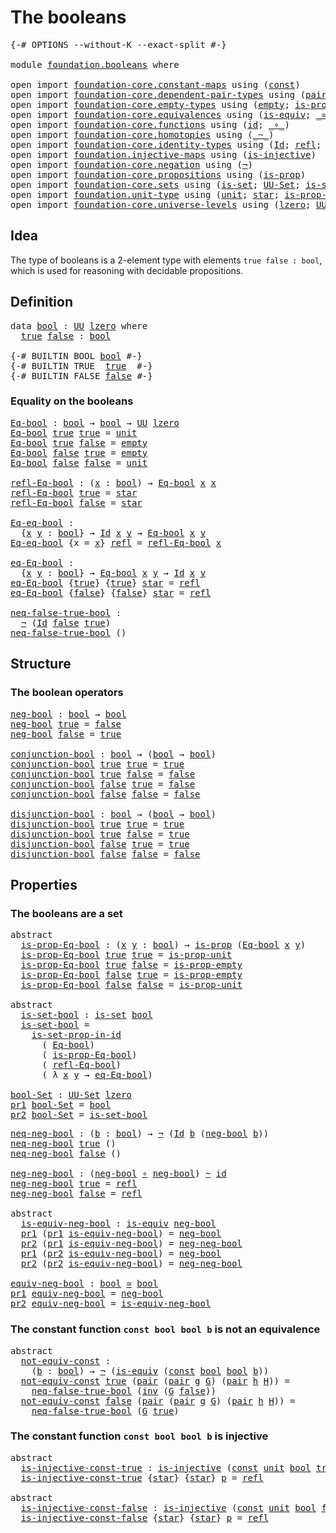# The booleans

<pre class="Agda"><a id="25" class="Symbol">{-#</a> <a id="29" class="Keyword">OPTIONS</a> <a id="37" class="Pragma">--without-K</a> <a id="49" class="Pragma">--exact-split</a> <a id="63" class="Symbol">#-}</a>

<a id="68" class="Keyword">module</a> <a id="75" href="foundation.booleans.html" class="Module">foundation.booleans</a> <a id="95" class="Keyword">where</a>

<a id="102" class="Keyword">open</a> <a id="107" class="Keyword">import</a> <a id="114" href="foundation-core.constant-maps.html" class="Module">foundation-core.constant-maps</a> <a id="144" class="Keyword">using</a> <a id="150" class="Symbol">(</a><a id="151" href="foundation-core.constant-maps.html#203" class="Function">const</a><a id="156" class="Symbol">)</a>
<a id="158" class="Keyword">open</a> <a id="163" class="Keyword">import</a> <a id="170" href="foundation-core.dependent-pair-types.html" class="Module">foundation-core.dependent-pair-types</a> <a id="207" class="Keyword">using</a> <a id="213" class="Symbol">(</a><a id="214" href="foundation-core.dependent-pair-types.html#575" class="InductiveConstructor">pair</a><a id="218" class="Symbol">;</a> <a id="220" href="foundation-core.dependent-pair-types.html#592" class="Field">pr1</a><a id="223" class="Symbol">;</a> <a id="225" href="foundation-core.dependent-pair-types.html#604" class="Field">pr2</a><a id="228" class="Symbol">)</a>
<a id="230" class="Keyword">open</a> <a id="235" class="Keyword">import</a> <a id="242" href="foundation-core.empty-types.html" class="Module">foundation-core.empty-types</a> <a id="270" class="Keyword">using</a> <a id="276" class="Symbol">(</a><a id="277" href="foundation-core.empty-types.html#1044" class="Datatype">empty</a><a id="282" class="Symbol">;</a> <a id="284" href="foundation-core.empty-types.html#2364" class="Function">is-prop-empty</a><a id="297" class="Symbol">)</a>
<a id="299" class="Keyword">open</a> <a id="304" class="Keyword">import</a> <a id="311" href="foundation-core.equivalences.html" class="Module">foundation-core.equivalences</a> <a id="340" class="Keyword">using</a> <a id="346" class="Symbol">(</a><a id="347" href="foundation-core.equivalences.html#1542" class="Function">is-equiv</a><a id="355" class="Symbol">;</a> <a id="357" href="foundation-core.equivalences.html#1607" class="Function Operator">_≃_</a><a id="360" class="Symbol">)</a>
<a id="362" class="Keyword">open</a> <a id="367" class="Keyword">import</a> <a id="374" href="foundation-core.functions.html" class="Module">foundation-core.functions</a> <a id="400" class="Keyword">using</a> <a id="406" class="Symbol">(</a><a id="407" href="foundation-core.functions.html#309" class="Function">id</a><a id="409" class="Symbol">;</a> <a id="411" href="foundation-core.functions.html#407" class="Function Operator">_∘_</a><a id="414" class="Symbol">)</a>
<a id="416" class="Keyword">open</a> <a id="421" class="Keyword">import</a> <a id="428" href="foundation-core.homotopies.html" class="Module">foundation-core.homotopies</a> <a id="455" class="Keyword">using</a> <a id="461" class="Symbol">(</a><a id="462" href="foundation-core.homotopies.html#467" class="Function Operator">_~_</a><a id="465" class="Symbol">)</a>
<a id="467" class="Keyword">open</a> <a id="472" class="Keyword">import</a> <a id="479" href="foundation-core.identity-types.html" class="Module">foundation-core.identity-types</a> <a id="510" class="Keyword">using</a> <a id="516" class="Symbol">(</a><a id="517" href="foundation-core.identity-types.html#641" class="Datatype">Id</a><a id="519" class="Symbol">;</a> <a id="521" href="foundation-core.identity-types.html#694" class="InductiveConstructor">refl</a><a id="525" class="Symbol">;</a> <a id="527" href="foundation-core.identity-types.html#1552" class="Function">inv</a><a id="530" class="Symbol">)</a>
<a id="532" class="Keyword">open</a> <a id="537" class="Keyword">import</a> <a id="544" href="foundation.injective-maps.html" class="Module">foundation.injective-maps</a> <a id="570" class="Keyword">using</a> <a id="576" class="Symbol">(</a><a id="577" href="foundation.injective-maps.html#1295" class="Function">is-injective</a><a id="589" class="Symbol">)</a>
<a id="591" class="Keyword">open</a> <a id="596" class="Keyword">import</a> <a id="603" href="foundation-core.negation.html" class="Module">foundation-core.negation</a> <a id="628" class="Keyword">using</a> <a id="634" class="Symbol">(</a><a id="635" href="foundation-core.negation.html#452" class="Function">¬</a><a id="636" class="Symbol">)</a>
<a id="638" class="Keyword">open</a> <a id="643" class="Keyword">import</a> <a id="650" href="foundation-core.propositions.html" class="Module">foundation-core.propositions</a> <a id="679" class="Keyword">using</a> <a id="685" class="Symbol">(</a><a id="686" href="foundation-core.propositions.html#1295" class="Function">is-prop</a><a id="693" class="Symbol">)</a>
<a id="695" class="Keyword">open</a> <a id="700" class="Keyword">import</a> <a id="707" href="foundation-core.sets.html" class="Module">foundation-core.sets</a> <a id="728" class="Keyword">using</a> <a id="734" class="Symbol">(</a><a id="735" href="foundation-core.sets.html#1099" class="Function">is-set</a><a id="741" class="Symbol">;</a> <a id="743" href="foundation-core.sets.html#1177" class="Function">UU-Set</a><a id="749" class="Symbol">;</a> <a id="751" href="foundation-core.sets.html#2779" class="Function">is-set-prop-in-id</a><a id="768" class="Symbol">)</a>
<a id="770" class="Keyword">open</a> <a id="775" class="Keyword">import</a> <a id="782" href="foundation.unit-type.html" class="Module">foundation.unit-type</a> <a id="803" class="Keyword">using</a> <a id="809" class="Symbol">(</a><a id="810" href="foundation.unit-type.html#1075" class="Datatype">unit</a><a id="814" class="Symbol">;</a> <a id="816" href="foundation.unit-type.html#1099" class="InductiveConstructor">star</a><a id="820" class="Symbol">;</a> <a id="822" href="foundation.unit-type.html#2889" class="Function">is-prop-unit</a><a id="834" class="Symbol">)</a>
<a id="836" class="Keyword">open</a> <a id="841" class="Keyword">import</a> <a id="848" href="foundation-core.universe-levels.html" class="Module">foundation-core.universe-levels</a> <a id="880" class="Keyword">using</a> <a id="886" class="Symbol">(</a><a id="887" href="Agda.Primitive.html#764" class="Primitive">lzero</a><a id="892" class="Symbol">;</a> <a id="894" href="foundation-core.universe-levels.html#222" class="Primitive">UU</a><a id="896" class="Symbol">)</a>
</pre>
## Idea

The type of booleans is a 2-element type with elements `true false : bool`, which is used for reasoning with decidable propositions.

## Definition

<pre class="Agda"><a id="1069" class="Keyword">data</a> <a id="bool"></a><a id="1074" href="foundation.booleans.html#1074" class="Datatype">bool</a> <a id="1079" class="Symbol">:</a> <a id="1081" href="foundation-core.universe-levels.html#222" class="Primitive">UU</a> <a id="1084" href="Agda.Primitive.html#764" class="Primitive">lzero</a> <a id="1090" class="Keyword">where</a>
  <a id="bool.true"></a><a id="1098" href="foundation.booleans.html#1098" class="InductiveConstructor">true</a> <a id="bool.false"></a><a id="1103" href="foundation.booleans.html#1103" class="InductiveConstructor">false</a> <a id="1109" class="Symbol">:</a> <a id="1111" href="foundation.booleans.html#1074" class="Datatype">bool</a>

<a id="1117" class="Symbol">{-#</a> <a id="1121" class="Keyword">BUILTIN</a> <a id="1129" class="Keyword">BOOL</a> <a id="1134" href="foundation.booleans.html#1074" class="Datatype">bool</a> <a id="1139" class="Symbol">#-}</a>
<a id="1143" class="Symbol">{-#</a> <a id="1147" class="Keyword">BUILTIN</a> <a id="1155" class="Keyword">TRUE</a>  <a id="1161" href="foundation.booleans.html#1098" class="InductiveConstructor">true</a>  <a id="1167" class="Symbol">#-}</a>
<a id="1171" class="Symbol">{-#</a> <a id="1175" class="Keyword">BUILTIN</a> <a id="1183" class="Keyword">FALSE</a> <a id="1189" href="foundation.booleans.html#1103" class="InductiveConstructor">false</a> <a id="1195" class="Symbol">#-}</a>
</pre>
### Equality on the booleans

<pre class="Agda"><a id="Eq-bool"></a><a id="1242" href="foundation.booleans.html#1242" class="Function">Eq-bool</a> <a id="1250" class="Symbol">:</a> <a id="1252" href="foundation.booleans.html#1074" class="Datatype">bool</a> <a id="1257" class="Symbol">→</a> <a id="1259" href="foundation.booleans.html#1074" class="Datatype">bool</a> <a id="1264" class="Symbol">→</a> <a id="1266" href="foundation-core.universe-levels.html#222" class="Primitive">UU</a> <a id="1269" href="Agda.Primitive.html#764" class="Primitive">lzero</a>
<a id="1275" href="foundation.booleans.html#1242" class="Function">Eq-bool</a> <a id="1283" href="foundation.booleans.html#1098" class="InductiveConstructor">true</a> <a id="1288" href="foundation.booleans.html#1098" class="InductiveConstructor">true</a> <a id="1293" class="Symbol">=</a> <a id="1295" href="foundation.unit-type.html#1075" class="Datatype">unit</a>
<a id="1300" href="foundation.booleans.html#1242" class="Function">Eq-bool</a> <a id="1308" href="foundation.booleans.html#1098" class="InductiveConstructor">true</a> <a id="1313" href="foundation.booleans.html#1103" class="InductiveConstructor">false</a> <a id="1319" class="Symbol">=</a> <a id="1321" href="foundation-core.empty-types.html#1044" class="Datatype">empty</a>
<a id="1327" href="foundation.booleans.html#1242" class="Function">Eq-bool</a> <a id="1335" href="foundation.booleans.html#1103" class="InductiveConstructor">false</a> <a id="1341" href="foundation.booleans.html#1098" class="InductiveConstructor">true</a> <a id="1346" class="Symbol">=</a> <a id="1348" href="foundation-core.empty-types.html#1044" class="Datatype">empty</a>
<a id="1354" href="foundation.booleans.html#1242" class="Function">Eq-bool</a> <a id="1362" href="foundation.booleans.html#1103" class="InductiveConstructor">false</a> <a id="1368" href="foundation.booleans.html#1103" class="InductiveConstructor">false</a> <a id="1374" class="Symbol">=</a> <a id="1376" href="foundation.unit-type.html#1075" class="Datatype">unit</a>

<a id="refl-Eq-bool"></a><a id="1382" href="foundation.booleans.html#1382" class="Function">refl-Eq-bool</a> <a id="1395" class="Symbol">:</a> <a id="1397" class="Symbol">(</a><a id="1398" href="foundation.booleans.html#1398" class="Bound">x</a> <a id="1400" class="Symbol">:</a> <a id="1402" href="foundation.booleans.html#1074" class="Datatype">bool</a><a id="1406" class="Symbol">)</a> <a id="1408" class="Symbol">→</a> <a id="1410" href="foundation.booleans.html#1242" class="Function">Eq-bool</a> <a id="1418" href="foundation.booleans.html#1398" class="Bound">x</a> <a id="1420" href="foundation.booleans.html#1398" class="Bound">x</a>
<a id="1422" href="foundation.booleans.html#1382" class="Function">refl-Eq-bool</a> <a id="1435" href="foundation.booleans.html#1098" class="InductiveConstructor">true</a> <a id="1440" class="Symbol">=</a> <a id="1442" href="foundation.unit-type.html#1099" class="InductiveConstructor">star</a>
<a id="1447" href="foundation.booleans.html#1382" class="Function">refl-Eq-bool</a> <a id="1460" href="foundation.booleans.html#1103" class="InductiveConstructor">false</a> <a id="1466" class="Symbol">=</a> <a id="1468" href="foundation.unit-type.html#1099" class="InductiveConstructor">star</a>

<a id="Eq-eq-bool"></a><a id="1474" href="foundation.booleans.html#1474" class="Function">Eq-eq-bool</a> <a id="1485" class="Symbol">:</a>
  <a id="1489" class="Symbol">{</a><a id="1490" href="foundation.booleans.html#1490" class="Bound">x</a> <a id="1492" href="foundation.booleans.html#1492" class="Bound">y</a> <a id="1494" class="Symbol">:</a> <a id="1496" href="foundation.booleans.html#1074" class="Datatype">bool</a><a id="1500" class="Symbol">}</a> <a id="1502" class="Symbol">→</a> <a id="1504" href="foundation-core.identity-types.html#641" class="Datatype">Id</a> <a id="1507" href="foundation.booleans.html#1490" class="Bound">x</a> <a id="1509" href="foundation.booleans.html#1492" class="Bound">y</a> <a id="1511" class="Symbol">→</a> <a id="1513" href="foundation.booleans.html#1242" class="Function">Eq-bool</a> <a id="1521" href="foundation.booleans.html#1490" class="Bound">x</a> <a id="1523" href="foundation.booleans.html#1492" class="Bound">y</a>
<a id="1525" href="foundation.booleans.html#1474" class="Function">Eq-eq-bool</a> <a id="1536" class="Symbol">{</a><a id="1537" class="Argument">x</a> <a id="1539" class="Symbol">=</a> <a id="1541" href="foundation.booleans.html#1541" class="Bound">x</a><a id="1542" class="Symbol">}</a> <a id="1544" href="foundation-core.identity-types.html#694" class="InductiveConstructor">refl</a> <a id="1549" class="Symbol">=</a> <a id="1551" href="foundation.booleans.html#1382" class="Function">refl-Eq-bool</a> <a id="1564" href="foundation.booleans.html#1541" class="Bound">x</a>

<a id="eq-Eq-bool"></a><a id="1567" href="foundation.booleans.html#1567" class="Function">eq-Eq-bool</a> <a id="1578" class="Symbol">:</a>
  <a id="1582" class="Symbol">{</a><a id="1583" href="foundation.booleans.html#1583" class="Bound">x</a> <a id="1585" href="foundation.booleans.html#1585" class="Bound">y</a> <a id="1587" class="Symbol">:</a> <a id="1589" href="foundation.booleans.html#1074" class="Datatype">bool</a><a id="1593" class="Symbol">}</a> <a id="1595" class="Symbol">→</a> <a id="1597" href="foundation.booleans.html#1242" class="Function">Eq-bool</a> <a id="1605" href="foundation.booleans.html#1583" class="Bound">x</a> <a id="1607" href="foundation.booleans.html#1585" class="Bound">y</a> <a id="1609" class="Symbol">→</a> <a id="1611" href="foundation-core.identity-types.html#641" class="Datatype">Id</a> <a id="1614" href="foundation.booleans.html#1583" class="Bound">x</a> <a id="1616" href="foundation.booleans.html#1585" class="Bound">y</a>
<a id="1618" href="foundation.booleans.html#1567" class="Function">eq-Eq-bool</a> <a id="1629" class="Symbol">{</a><a id="1630" href="foundation.booleans.html#1098" class="InductiveConstructor">true</a><a id="1634" class="Symbol">}</a> <a id="1636" class="Symbol">{</a><a id="1637" href="foundation.booleans.html#1098" class="InductiveConstructor">true</a><a id="1641" class="Symbol">}</a> <a id="1643" href="foundation.unit-type.html#1099" class="InductiveConstructor">star</a> <a id="1648" class="Symbol">=</a> <a id="1650" href="foundation-core.identity-types.html#694" class="InductiveConstructor">refl</a>
<a id="1655" href="foundation.booleans.html#1567" class="Function">eq-Eq-bool</a> <a id="1666" class="Symbol">{</a><a id="1667" href="foundation.booleans.html#1103" class="InductiveConstructor">false</a><a id="1672" class="Symbol">}</a> <a id="1674" class="Symbol">{</a><a id="1675" href="foundation.booleans.html#1103" class="InductiveConstructor">false</a><a id="1680" class="Symbol">}</a> <a id="1682" href="foundation.unit-type.html#1099" class="InductiveConstructor">star</a> <a id="1687" class="Symbol">=</a> <a id="1689" href="foundation-core.identity-types.html#694" class="InductiveConstructor">refl</a>

<a id="neq-false-true-bool"></a><a id="1695" href="foundation.booleans.html#1695" class="Function">neq-false-true-bool</a> <a id="1715" class="Symbol">:</a>
  <a id="1719" href="foundation-core.negation.html#452" class="Function">¬</a> <a id="1721" class="Symbol">(</a><a id="1722" href="foundation-core.identity-types.html#641" class="Datatype">Id</a> <a id="1725" href="foundation.booleans.html#1103" class="InductiveConstructor">false</a> <a id="1731" href="foundation.booleans.html#1098" class="InductiveConstructor">true</a><a id="1735" class="Symbol">)</a>
<a id="1737" href="foundation.booleans.html#1695" class="Function">neq-false-true-bool</a> <a id="1757" class="Symbol">()</a>
</pre>
## Structure

### The boolean operators

<pre class="Agda"><a id="neg-bool"></a><a id="1814" href="foundation.booleans.html#1814" class="Function">neg-bool</a> <a id="1823" class="Symbol">:</a> <a id="1825" href="foundation.booleans.html#1074" class="Datatype">bool</a> <a id="1830" class="Symbol">→</a> <a id="1832" href="foundation.booleans.html#1074" class="Datatype">bool</a>
<a id="1837" href="foundation.booleans.html#1814" class="Function">neg-bool</a> <a id="1846" href="foundation.booleans.html#1098" class="InductiveConstructor">true</a> <a id="1851" class="Symbol">=</a> <a id="1853" href="foundation.booleans.html#1103" class="InductiveConstructor">false</a>
<a id="1859" href="foundation.booleans.html#1814" class="Function">neg-bool</a> <a id="1868" href="foundation.booleans.html#1103" class="InductiveConstructor">false</a> <a id="1874" class="Symbol">=</a> <a id="1876" href="foundation.booleans.html#1098" class="InductiveConstructor">true</a>

<a id="conjunction-bool"></a><a id="1882" href="foundation.booleans.html#1882" class="Function">conjunction-bool</a> <a id="1899" class="Symbol">:</a> <a id="1901" href="foundation.booleans.html#1074" class="Datatype">bool</a> <a id="1906" class="Symbol">→</a> <a id="1908" class="Symbol">(</a><a id="1909" href="foundation.booleans.html#1074" class="Datatype">bool</a> <a id="1914" class="Symbol">→</a> <a id="1916" href="foundation.booleans.html#1074" class="Datatype">bool</a><a id="1920" class="Symbol">)</a>
<a id="1922" href="foundation.booleans.html#1882" class="Function">conjunction-bool</a> <a id="1939" href="foundation.booleans.html#1098" class="InductiveConstructor">true</a> <a id="1944" href="foundation.booleans.html#1098" class="InductiveConstructor">true</a> <a id="1949" class="Symbol">=</a> <a id="1951" href="foundation.booleans.html#1098" class="InductiveConstructor">true</a>
<a id="1956" href="foundation.booleans.html#1882" class="Function">conjunction-bool</a> <a id="1973" href="foundation.booleans.html#1098" class="InductiveConstructor">true</a> <a id="1978" href="foundation.booleans.html#1103" class="InductiveConstructor">false</a> <a id="1984" class="Symbol">=</a> <a id="1986" href="foundation.booleans.html#1103" class="InductiveConstructor">false</a>
<a id="1992" href="foundation.booleans.html#1882" class="Function">conjunction-bool</a> <a id="2009" href="foundation.booleans.html#1103" class="InductiveConstructor">false</a> <a id="2015" href="foundation.booleans.html#1098" class="InductiveConstructor">true</a> <a id="2020" class="Symbol">=</a> <a id="2022" href="foundation.booleans.html#1103" class="InductiveConstructor">false</a>
<a id="2028" href="foundation.booleans.html#1882" class="Function">conjunction-bool</a> <a id="2045" href="foundation.booleans.html#1103" class="InductiveConstructor">false</a> <a id="2051" href="foundation.booleans.html#1103" class="InductiveConstructor">false</a> <a id="2057" class="Symbol">=</a> <a id="2059" href="foundation.booleans.html#1103" class="InductiveConstructor">false</a>

<a id="disjunction-bool"></a><a id="2066" href="foundation.booleans.html#2066" class="Function">disjunction-bool</a> <a id="2083" class="Symbol">:</a> <a id="2085" href="foundation.booleans.html#1074" class="Datatype">bool</a> <a id="2090" class="Symbol">→</a> <a id="2092" class="Symbol">(</a><a id="2093" href="foundation.booleans.html#1074" class="Datatype">bool</a> <a id="2098" class="Symbol">→</a> <a id="2100" href="foundation.booleans.html#1074" class="Datatype">bool</a><a id="2104" class="Symbol">)</a>
<a id="2106" href="foundation.booleans.html#2066" class="Function">disjunction-bool</a> <a id="2123" href="foundation.booleans.html#1098" class="InductiveConstructor">true</a> <a id="2128" href="foundation.booleans.html#1098" class="InductiveConstructor">true</a> <a id="2133" class="Symbol">=</a> <a id="2135" href="foundation.booleans.html#1098" class="InductiveConstructor">true</a>
<a id="2140" href="foundation.booleans.html#2066" class="Function">disjunction-bool</a> <a id="2157" href="foundation.booleans.html#1098" class="InductiveConstructor">true</a> <a id="2162" href="foundation.booleans.html#1103" class="InductiveConstructor">false</a> <a id="2168" class="Symbol">=</a> <a id="2170" href="foundation.booleans.html#1098" class="InductiveConstructor">true</a>
<a id="2175" href="foundation.booleans.html#2066" class="Function">disjunction-bool</a> <a id="2192" href="foundation.booleans.html#1103" class="InductiveConstructor">false</a> <a id="2198" href="foundation.booleans.html#1098" class="InductiveConstructor">true</a> <a id="2203" class="Symbol">=</a> <a id="2205" href="foundation.booleans.html#1098" class="InductiveConstructor">true</a>
<a id="2210" href="foundation.booleans.html#2066" class="Function">disjunction-bool</a> <a id="2227" href="foundation.booleans.html#1103" class="InductiveConstructor">false</a> <a id="2233" href="foundation.booleans.html#1103" class="InductiveConstructor">false</a> <a id="2239" class="Symbol">=</a> <a id="2241" href="foundation.booleans.html#1103" class="InductiveConstructor">false</a>
</pre>
## Properties

### The booleans are a set

<pre class="Agda"><a id="2303" class="Keyword">abstract</a>
  <a id="is-prop-Eq-bool"></a><a id="2314" href="foundation.booleans.html#2314" class="Function">is-prop-Eq-bool</a> <a id="2330" class="Symbol">:</a> <a id="2332" class="Symbol">(</a><a id="2333" href="foundation.booleans.html#2333" class="Bound">x</a> <a id="2335" href="foundation.booleans.html#2335" class="Bound">y</a> <a id="2337" class="Symbol">:</a> <a id="2339" href="foundation.booleans.html#1074" class="Datatype">bool</a><a id="2343" class="Symbol">)</a> <a id="2345" class="Symbol">→</a> <a id="2347" href="foundation-core.propositions.html#1295" class="Function">is-prop</a> <a id="2355" class="Symbol">(</a><a id="2356" href="foundation.booleans.html#1242" class="Function">Eq-bool</a> <a id="2364" href="foundation.booleans.html#2333" class="Bound">x</a> <a id="2366" href="foundation.booleans.html#2335" class="Bound">y</a><a id="2367" class="Symbol">)</a>
  <a id="2371" href="foundation.booleans.html#2314" class="Function">is-prop-Eq-bool</a> <a id="2387" href="foundation.booleans.html#1098" class="InductiveConstructor">true</a> <a id="2392" href="foundation.booleans.html#1098" class="InductiveConstructor">true</a> <a id="2397" class="Symbol">=</a> <a id="2399" href="foundation.unit-type.html#2889" class="Function">is-prop-unit</a>
  <a id="2414" href="foundation.booleans.html#2314" class="Function">is-prop-Eq-bool</a> <a id="2430" href="foundation.booleans.html#1098" class="InductiveConstructor">true</a> <a id="2435" href="foundation.booleans.html#1103" class="InductiveConstructor">false</a> <a id="2441" class="Symbol">=</a> <a id="2443" href="foundation-core.empty-types.html#2364" class="Function">is-prop-empty</a>
  <a id="2459" href="foundation.booleans.html#2314" class="Function">is-prop-Eq-bool</a> <a id="2475" href="foundation.booleans.html#1103" class="InductiveConstructor">false</a> <a id="2481" href="foundation.booleans.html#1098" class="InductiveConstructor">true</a> <a id="2486" class="Symbol">=</a> <a id="2488" href="foundation-core.empty-types.html#2364" class="Function">is-prop-empty</a>
  <a id="2504" href="foundation.booleans.html#2314" class="Function">is-prop-Eq-bool</a> <a id="2520" href="foundation.booleans.html#1103" class="InductiveConstructor">false</a> <a id="2526" href="foundation.booleans.html#1103" class="InductiveConstructor">false</a> <a id="2532" class="Symbol">=</a> <a id="2534" href="foundation.unit-type.html#2889" class="Function">is-prop-unit</a>

<a id="2548" class="Keyword">abstract</a>
  <a id="is-set-bool"></a><a id="2559" href="foundation.booleans.html#2559" class="Function">is-set-bool</a> <a id="2571" class="Symbol">:</a> <a id="2573" href="foundation-core.sets.html#1099" class="Function">is-set</a> <a id="2580" href="foundation.booleans.html#1074" class="Datatype">bool</a>
  <a id="2587" href="foundation.booleans.html#2559" class="Function">is-set-bool</a> <a id="2599" class="Symbol">=</a>
    <a id="2605" href="foundation-core.sets.html#2779" class="Function">is-set-prop-in-id</a>
      <a id="2629" class="Symbol">(</a> <a id="2631" href="foundation.booleans.html#1242" class="Function">Eq-bool</a><a id="2638" class="Symbol">)</a>
      <a id="2646" class="Symbol">(</a> <a id="2648" href="foundation.booleans.html#2314" class="Function">is-prop-Eq-bool</a><a id="2663" class="Symbol">)</a>
      <a id="2671" class="Symbol">(</a> <a id="2673" href="foundation.booleans.html#1382" class="Function">refl-Eq-bool</a><a id="2685" class="Symbol">)</a>
      <a id="2693" class="Symbol">(</a> <a id="2695" class="Symbol">λ</a> <a id="2697" href="foundation.booleans.html#2697" class="Bound">x</a> <a id="2699" href="foundation.booleans.html#2699" class="Bound">y</a> <a id="2701" class="Symbol">→</a> <a id="2703" href="foundation.booleans.html#1567" class="Function">eq-Eq-bool</a><a id="2713" class="Symbol">)</a>

<a id="bool-Set"></a><a id="2716" href="foundation.booleans.html#2716" class="Function">bool-Set</a> <a id="2725" class="Symbol">:</a> <a id="2727" href="foundation-core.sets.html#1177" class="Function">UU-Set</a> <a id="2734" href="Agda.Primitive.html#764" class="Primitive">lzero</a>
<a id="2740" href="foundation-core.dependent-pair-types.html#592" class="Field">pr1</a> <a id="2744" href="foundation.booleans.html#2716" class="Function">bool-Set</a> <a id="2753" class="Symbol">=</a> <a id="2755" href="foundation.booleans.html#1074" class="Datatype">bool</a>
<a id="2760" href="foundation-core.dependent-pair-types.html#604" class="Field">pr2</a> <a id="2764" href="foundation.booleans.html#2716" class="Function">bool-Set</a> <a id="2773" class="Symbol">=</a> <a id="2775" href="foundation.booleans.html#2559" class="Function">is-set-bool</a>
</pre>

<pre class="Agda"><a id="neq-neg-bool"></a><a id="2801" href="foundation.booleans.html#2801" class="Function">neq-neg-bool</a> <a id="2814" class="Symbol">:</a> <a id="2816" class="Symbol">(</a><a id="2817" href="foundation.booleans.html#2817" class="Bound">b</a> <a id="2819" class="Symbol">:</a> <a id="2821" href="foundation.booleans.html#1074" class="Datatype">bool</a><a id="2825" class="Symbol">)</a> <a id="2827" class="Symbol">→</a> <a id="2829" href="foundation-core.negation.html#452" class="Function">¬</a> <a id="2831" class="Symbol">(</a><a id="2832" href="foundation-core.identity-types.html#641" class="Datatype">Id</a> <a id="2835" href="foundation.booleans.html#2817" class="Bound">b</a> <a id="2837" class="Symbol">(</a><a id="2838" href="foundation.booleans.html#1814" class="Function">neg-bool</a> <a id="2847" href="foundation.booleans.html#2817" class="Bound">b</a><a id="2848" class="Symbol">))</a>
<a id="2851" href="foundation.booleans.html#2801" class="Function">neq-neg-bool</a> <a id="2864" href="foundation.booleans.html#1098" class="InductiveConstructor">true</a> <a id="2869" class="Symbol">()</a>
<a id="2872" href="foundation.booleans.html#2801" class="Function">neq-neg-bool</a> <a id="2885" href="foundation.booleans.html#1103" class="InductiveConstructor">false</a> <a id="2891" class="Symbol">()</a>

<a id="neg-neg-bool"></a><a id="2895" href="foundation.booleans.html#2895" class="Function">neg-neg-bool</a> <a id="2908" class="Symbol">:</a> <a id="2910" class="Symbol">(</a><a id="2911" href="foundation.booleans.html#1814" class="Function">neg-bool</a> <a id="2920" href="foundation-core.functions.html#407" class="Function Operator">∘</a> <a id="2922" href="foundation.booleans.html#1814" class="Function">neg-bool</a><a id="2930" class="Symbol">)</a> <a id="2932" href="foundation-core.homotopies.html#467" class="Function Operator">~</a> <a id="2934" href="foundation-core.functions.html#309" class="Function">id</a>
<a id="2937" href="foundation.booleans.html#2895" class="Function">neg-neg-bool</a> <a id="2950" href="foundation.booleans.html#1098" class="InductiveConstructor">true</a> <a id="2955" class="Symbol">=</a> <a id="2957" href="foundation-core.identity-types.html#694" class="InductiveConstructor">refl</a>
<a id="2962" href="foundation.booleans.html#2895" class="Function">neg-neg-bool</a> <a id="2975" href="foundation.booleans.html#1103" class="InductiveConstructor">false</a> <a id="2981" class="Symbol">=</a> <a id="2983" href="foundation-core.identity-types.html#694" class="InductiveConstructor">refl</a>

<a id="2989" class="Keyword">abstract</a>
  <a id="is-equiv-neg-bool"></a><a id="3000" href="foundation.booleans.html#3000" class="Function">is-equiv-neg-bool</a> <a id="3018" class="Symbol">:</a> <a id="3020" href="foundation-core.equivalences.html#1542" class="Function">is-equiv</a> <a id="3029" href="foundation.booleans.html#1814" class="Function">neg-bool</a>
  <a id="3040" href="foundation-core.dependent-pair-types.html#592" class="Field">pr1</a> <a id="3044" class="Symbol">(</a><a id="3045" href="foundation-core.dependent-pair-types.html#592" class="Field">pr1</a> <a id="3049" href="foundation.booleans.html#3000" class="Function">is-equiv-neg-bool</a><a id="3066" class="Symbol">)</a> <a id="3068" class="Symbol">=</a> <a id="3070" href="foundation.booleans.html#1814" class="Function">neg-bool</a>
  <a id="3081" href="foundation-core.dependent-pair-types.html#604" class="Field">pr2</a> <a id="3085" class="Symbol">(</a><a id="3086" href="foundation-core.dependent-pair-types.html#592" class="Field">pr1</a> <a id="3090" href="foundation.booleans.html#3000" class="Function">is-equiv-neg-bool</a><a id="3107" class="Symbol">)</a> <a id="3109" class="Symbol">=</a> <a id="3111" href="foundation.booleans.html#2895" class="Function">neg-neg-bool</a>
  <a id="3126" href="foundation-core.dependent-pair-types.html#592" class="Field">pr1</a> <a id="3130" class="Symbol">(</a><a id="3131" href="foundation-core.dependent-pair-types.html#604" class="Field">pr2</a> <a id="3135" href="foundation.booleans.html#3000" class="Function">is-equiv-neg-bool</a><a id="3152" class="Symbol">)</a> <a id="3154" class="Symbol">=</a> <a id="3156" href="foundation.booleans.html#1814" class="Function">neg-bool</a>
  <a id="3167" href="foundation-core.dependent-pair-types.html#604" class="Field">pr2</a> <a id="3171" class="Symbol">(</a><a id="3172" href="foundation-core.dependent-pair-types.html#604" class="Field">pr2</a> <a id="3176" href="foundation.booleans.html#3000" class="Function">is-equiv-neg-bool</a><a id="3193" class="Symbol">)</a> <a id="3195" class="Symbol">=</a> <a id="3197" href="foundation.booleans.html#2895" class="Function">neg-neg-bool</a>

<a id="equiv-neg-bool"></a><a id="3211" href="foundation.booleans.html#3211" class="Function">equiv-neg-bool</a> <a id="3226" class="Symbol">:</a> <a id="3228" href="foundation.booleans.html#1074" class="Datatype">bool</a> <a id="3233" href="foundation-core.equivalences.html#1607" class="Function Operator">≃</a> <a id="3235" href="foundation.booleans.html#1074" class="Datatype">bool</a>
<a id="3240" href="foundation-core.dependent-pair-types.html#592" class="Field">pr1</a> <a id="3244" href="foundation.booleans.html#3211" class="Function">equiv-neg-bool</a> <a id="3259" class="Symbol">=</a> <a id="3261" href="foundation.booleans.html#1814" class="Function">neg-bool</a>
<a id="3270" href="foundation-core.dependent-pair-types.html#604" class="Field">pr2</a> <a id="3274" href="foundation.booleans.html#3211" class="Function">equiv-neg-bool</a> <a id="3289" class="Symbol">=</a> <a id="3291" href="foundation.booleans.html#3000" class="Function">is-equiv-neg-bool</a>
</pre>
### The constant function `const bool bool b` is not an equivalence

<pre class="Agda"><a id="3391" class="Keyword">abstract</a>
  <a id="not-equiv-const"></a><a id="3402" href="foundation.booleans.html#3402" class="Function">not-equiv-const</a> <a id="3418" class="Symbol">:</a>
    <a id="3424" class="Symbol">(</a><a id="3425" href="foundation.booleans.html#3425" class="Bound">b</a> <a id="3427" class="Symbol">:</a> <a id="3429" href="foundation.booleans.html#1074" class="Datatype">bool</a><a id="3433" class="Symbol">)</a> <a id="3435" class="Symbol">→</a> <a id="3437" href="foundation-core.negation.html#452" class="Function">¬</a> <a id="3439" class="Symbol">(</a><a id="3440" href="foundation-core.equivalences.html#1542" class="Function">is-equiv</a> <a id="3449" class="Symbol">(</a><a id="3450" href="foundation-core.constant-maps.html#203" class="Function">const</a> <a id="3456" href="foundation.booleans.html#1074" class="Datatype">bool</a> <a id="3461" href="foundation.booleans.html#1074" class="Datatype">bool</a> <a id="3466" href="foundation.booleans.html#3425" class="Bound">b</a><a id="3467" class="Symbol">))</a>
  <a id="3472" href="foundation.booleans.html#3402" class="Function">not-equiv-const</a> <a id="3488" href="foundation.booleans.html#1098" class="InductiveConstructor">true</a> <a id="3493" class="Symbol">(</a><a id="3494" href="foundation-core.dependent-pair-types.html#575" class="InductiveConstructor">pair</a> <a id="3499" class="Symbol">(</a><a id="3500" href="foundation-core.dependent-pair-types.html#575" class="InductiveConstructor">pair</a> <a id="3505" href="foundation.booleans.html#3505" class="Bound">g</a> <a id="3507" href="foundation.booleans.html#3507" class="Bound">G</a><a id="3508" class="Symbol">)</a> <a id="3510" class="Symbol">(</a><a id="3511" href="foundation-core.dependent-pair-types.html#575" class="InductiveConstructor">pair</a> <a id="3516" href="foundation.booleans.html#3516" class="Bound">h</a> <a id="3518" href="foundation.booleans.html#3518" class="Bound">H</a><a id="3519" class="Symbol">))</a> <a id="3522" class="Symbol">=</a>
    <a id="3528" href="foundation.booleans.html#1695" class="Function">neq-false-true-bool</a> <a id="3548" class="Symbol">(</a><a id="3549" href="foundation-core.identity-types.html#1552" class="Function">inv</a> <a id="3553" class="Symbol">(</a><a id="3554" href="foundation.booleans.html#3507" class="Bound">G</a> <a id="3556" href="foundation.booleans.html#1103" class="InductiveConstructor">false</a><a id="3561" class="Symbol">))</a>
  <a id="3566" href="foundation.booleans.html#3402" class="Function">not-equiv-const</a> <a id="3582" href="foundation.booleans.html#1103" class="InductiveConstructor">false</a> <a id="3588" class="Symbol">(</a><a id="3589" href="foundation-core.dependent-pair-types.html#575" class="InductiveConstructor">pair</a> <a id="3594" class="Symbol">(</a><a id="3595" href="foundation-core.dependent-pair-types.html#575" class="InductiveConstructor">pair</a> <a id="3600" href="foundation.booleans.html#3600" class="Bound">g</a> <a id="3602" href="foundation.booleans.html#3602" class="Bound">G</a><a id="3603" class="Symbol">)</a> <a id="3605" class="Symbol">(</a><a id="3606" href="foundation-core.dependent-pair-types.html#575" class="InductiveConstructor">pair</a> <a id="3611" href="foundation.booleans.html#3611" class="Bound">h</a> <a id="3613" href="foundation.booleans.html#3613" class="Bound">H</a><a id="3614" class="Symbol">))</a> <a id="3617" class="Symbol">=</a>
    <a id="3623" href="foundation.booleans.html#1695" class="Function">neq-false-true-bool</a> <a id="3643" class="Symbol">(</a><a id="3644" href="foundation.booleans.html#3602" class="Bound">G</a> <a id="3646" href="foundation.booleans.html#1098" class="InductiveConstructor">true</a><a id="3650" class="Symbol">)</a>
</pre>
### The constant function `const bool bool b` is injective

<pre class="Agda"><a id="3725" class="Keyword">abstract</a>
  <a id="is-injective-const-true"></a><a id="3736" href="foundation.booleans.html#3736" class="Function">is-injective-const-true</a> <a id="3760" class="Symbol">:</a> <a id="3762" href="foundation.injective-maps.html#1295" class="Function">is-injective</a> <a id="3775" class="Symbol">(</a><a id="3776" href="foundation-core.constant-maps.html#203" class="Function">const</a> <a id="3782" href="foundation.unit-type.html#1075" class="Datatype">unit</a> <a id="3787" href="foundation.booleans.html#1074" class="Datatype">bool</a> <a id="3792" href="foundation.booleans.html#1098" class="InductiveConstructor">true</a><a id="3796" class="Symbol">)</a>
  <a id="3800" href="foundation.booleans.html#3736" class="Function">is-injective-const-true</a> <a id="3824" class="Symbol">{</a><a id="3825" href="foundation.unit-type.html#1099" class="InductiveConstructor">star</a><a id="3829" class="Symbol">}</a> <a id="3831" class="Symbol">{</a><a id="3832" href="foundation.unit-type.html#1099" class="InductiveConstructor">star</a><a id="3836" class="Symbol">}</a> <a id="3838" href="foundation.booleans.html#3838" class="Bound">p</a> <a id="3840" class="Symbol">=</a> <a id="3842" href="foundation-core.identity-types.html#694" class="InductiveConstructor">refl</a>

<a id="3848" class="Keyword">abstract</a>
  <a id="is-injective-const-false"></a><a id="3859" href="foundation.booleans.html#3859" class="Function">is-injective-const-false</a> <a id="3884" class="Symbol">:</a> <a id="3886" href="foundation.injective-maps.html#1295" class="Function">is-injective</a> <a id="3899" class="Symbol">(</a><a id="3900" href="foundation-core.constant-maps.html#203" class="Function">const</a> <a id="3906" href="foundation.unit-type.html#1075" class="Datatype">unit</a> <a id="3911" href="foundation.booleans.html#1074" class="Datatype">bool</a> <a id="3916" href="foundation.booleans.html#1103" class="InductiveConstructor">false</a><a id="3921" class="Symbol">)</a>
  <a id="3925" href="foundation.booleans.html#3859" class="Function">is-injective-const-false</a> <a id="3950" class="Symbol">{</a><a id="3951" href="foundation.unit-type.html#1099" class="InductiveConstructor">star</a><a id="3955" class="Symbol">}</a> <a id="3957" class="Symbol">{</a><a id="3958" href="foundation.unit-type.html#1099" class="InductiveConstructor">star</a><a id="3962" class="Symbol">}</a> <a id="3964" href="foundation.booleans.html#3964" class="Bound">p</a> <a id="3966" class="Symbol">=</a> <a id="3968" href="foundation-core.identity-types.html#694" class="InductiveConstructor">refl</a>
</pre>